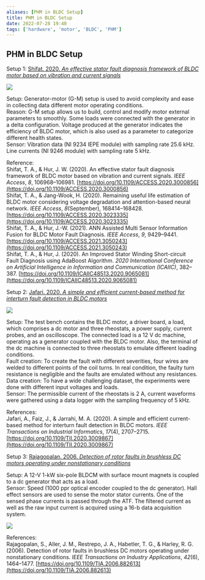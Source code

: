 ```yaml
---
aliases: [PHM in BLDC Setup]
title: PHM in BLDC Setup
date: 2022-07-28 19:40
tags: ['hardware', 'motor', 'BLDC', 'PHM']
---
```


## PHM in BLDC Setup

Setup 1: [Shifat. 2020. *An effective stator fault diagnosis framework of BLDC motor based on vibration and current signals*](zotero://select/items/1_4HXCFS5L)

![](https://i.imgur.com/Z8ykt58.png)

Setup: Generator-motor (G-M) setup is used to avoid complexity and ease in collecting data different motor operating conditions.  
Reason: G-M setup allows us to build, control and modify motor external parameters to smoothly. Some loads were connected with the generator in a delta configuration. Voltage produced at the generator indicates the efficiency of BLDC motor, which is also used as a parameter to categorize different health states.  
Sensor: Vibration data (NI 9234 IEPE module) with sampling rate 25.6 kHz. Line currents (NI 9246 module) with sampling rate 5 kHz.

Reference:  
Shifat, T. A., & Hur, J. W. (2020). An effective stator fault diagnosis framework of BLDC motor based on vibration and current signals. _IEEE Access_, _8_, 106968–106981. [https://doi.org/10.1109/ACCESS.2020.3000856](https://doi.org/10.1109/ACCESS.2020.3000856)  
Shifat, T. A., & Jang-Wook, H. (2020). Remaining useful life estimation of BLDC motor considering voltage degradation and attention-based neural network. _IEEE Access_, _8_(September), 168414–168428. [https://doi.org/10.1109/ACCESS.2020.3023335](https://doi.org/10.1109/ACCESS.2020.3023335)  
Shifat, T. A., & Hur, J.-W. (2021). ANN Assisted Multi Sensor Information Fusion for BLDC Motor Fault Diagnosis. _IEEE Access_, _9_, 9429–9441. [https://doi.org/10.1109/ACCESS.2021.3050243](https://doi.org/10.1109/ACCESS.2021.3050243)  
Shifat, T. A., & Hur, J. (2020). An Improved Stator Winding Short-circuit Fault Diagnosis using AdaBoost Algorithm. _2020 International Conference on Artificial Intelligence in Information and Communication (ICAIIC)_, 382–387. [https://doi.org/10.1109/ICAIIC48513.2020.9065081](https://doi.org/10.1109/ICAIIC48513.2020.9065081)

Setup 2: [Jafari. 2020. *A simple and efficient current-based method for interturn fault detection in BLDC motors*](zotero://select/items/1_B6GIWKQP)

![](https://i.imgur.com/a5t9GP6.png)

Setup: The test bench contains the BLDC motor, a driver board, a load, which comprises a dc motor and three rheostats, a power supply, current probes, and an oscilloscope. The connected load is a 12 V dc machine, operating as a generator coupled with the BLDC motor. Also, the terminal of the dc machine is connected to three rheostats to emulate different loading conditions.  
Fault creation: To create the fault with different severities, four wires are welded to different points of the coil turns. In real condition, the faulty turn resistance is negligible and the faults are emulated without any resistances.  
Data creation: To have a wide challenging dataset, the experiments were done with different input voltages and loads.  
Sensor: The permissible current of the rheostats is 2 A, current waveforms were gathered using a data logger with the sampling frequency of 5 kHz.

References:  
Jafari, A., Faiz, J., & Jarrahi, M. A. (2020). A simple and efficient current-based method for interturn fault detection in BLDC motors. _IEEE Transactions on Industrial Informatics_, _17_(4), 2707–2715. [https://doi.org/10.1109/TII.2020.3009867](https://doi.org/10.1109/TII.2020.3009867)

Setup 3: [Rajagopalan. 2006. *Detection of rotor faults in brushless DC motors operating under nonstationary conditions*](zotero://select/items/1_I3LDS6P5)

Setup: A 12-V 1-kW six-pole BLDCM with surface mount magnets is coupled to a dc generator that acts as a load.  
Sensor: Speed (1000 ppr optical encoder coupled to the dc generator). Hall effect sensors are used to sense the motor stator currents. One of the sensed phase currents is passed through the ATF. The filtered current as well as the raw input current is acquired using a 16-b data acquisition system.

![](https://i.imgur.com/M5NOR3V.png)

References:  
Rajagopalan, S., Aller, J. M., Restrepo, J. A., Habetler, T. G., & Harley, R. G. (2006). Detection of rotor faults in brushless DC motors operating under nonstationary conditions. _IEEE Transactions on Industry Applications_, _42_(6), 1464–1477. [https://doi.org/10.1109/TIA.2006.882613](https://doi.org/10.1109/TIA.2006.882613)
